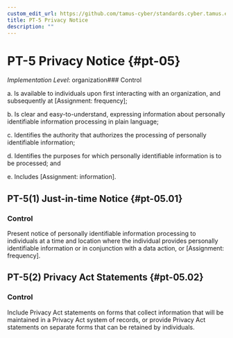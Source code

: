 ```yaml
---
custom_edit_url: https://github.com/tamus-cyber/standards.cyber.tamus.edu/tree/main/static/content/tamus.edu/TAMUS_profile.xml
title: PT-5 Privacy Notice
description: ""
---
```


# PT-5 Privacy Notice {#pt-05}

_Implementation Level_: organization### Control

a. Is available to individuals upon first interacting with an organization, and subsequently at [Assignment: frequency];

b. Is clear and easy-to-understand, expressing information about personally identifiable information processing in plain language;

c. Identifies the authority that authorizes the processing of personally identifiable information;

d. Identifies the purposes for which personally identifiable information is to be processed; and

e. Includes [Assignment: information].

## PT-5(1) Just-in-time Notice {#pt-05.01}

### Control

Present notice of personally identifiable information processing to individuals at a time and location where the individual provides personally identifiable information or in conjunction with a data action, or [Assignment: frequency].

## PT-5(2) Privacy Act Statements {#pt-05.02}

### Control

Include Privacy Act statements on forms that collect information that will be maintained in a Privacy Act system of records, or provide Privacy Act statements on separate forms that can be retained by individuals.

